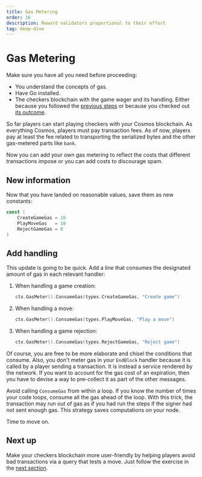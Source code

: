 ```yaml
---
title: Gas Metering
order: 16
description: Reward validators proportional to their effort
tag: deep-dive
---
```


# Gas Metering

<HighlightBox type="info">

Make sure you have all you need before proceeding:

* You understand the concepts of gas.
* Have Go installed.
* The checkers blockchain with the game wager and its handling. Either because you followed the [previous steps](./03-starport-13-game-wager) or because you checked out [its outcome](https://github.com/cosmos/b9-checkers-academy-draft/tree/game-wager).

</HighlightBox>

So far players can start playing checkers with your Cosmos blockchain. As everything Cosmos, players must pay transaction fees. As of now, players pay at least the fee related to transporting the serialized bytes and the other gas-metered parts like `bank`.

Now you can add your own gas metering to reflect the costs that different transactions impose or you can add costs to discourage spam.

## New information

Now that you have landed on reasonable values, save them as new constants:

```go
const (
    CreateGameGas = 10
    PlayMoveGas   = 10
    RejectGameGas = 0
)
```

## Add handling

This update is going to be quick. Add a line that consumes the designated amount of gas in each relevant handler:

1. When handling a game creation:

    ```go [https://github.com/cosmos/b9-checkers-academy-draft/blob/76abedcf3ad3f4e5186435e153e6ed0d18630a73/x/checkers/keeper/msg_server_create_game.go#L41]
    ctx.GasMeter().ConsumeGas(types.CreateGameGas, "Create game")
    ```

2. When handling a move:

    ```go [https://github.com/cosmos/b9-checkers-academy-draft/blob/76abedcf3ad3f4e5186435e153e6ed0d18630a73/x/checkers/keeper/msg_server_play_move.go#L90]
    ctx.GasMeter().ConsumeGas(types.PlayMoveGas, "Play a move")
    ```

3. When handling a game rejection:

    ```go [https://github.com/cosmos/b9-checkers-academy-draft/blob/76abedcf3ad3f4e5186435e153e6ed0d18630a73/x/checkers/keeper/msg_server_reject_game.go#L52]
    ctx.GasMeter().ConsumeGas(types.RejectGameGas, "Reject game")
    ```

Of course, you are free to be more elaborate and chisel the conditions that consume. Also, you don't meter gas in your `EndBlock` handler because it is called by a player sending a transaction. It is instead a service rendered by the network. If you want to account for the gas cost of an expiration, then you have to devise a way to pre-collect it as part of the other messages.

<HighlightBox type="tip">

Avoid calling `ConsumeGas` from within a loop. If you know the number of times your code loops, consume all the gas ahead of the loop. With this trick, the transaction may run out of gas as if you had run the steps if the signer had not sent enough gas. This strategy saves computations on your node.

</HighlightBox>

Time to move on.

## Next up

Make your checkers blockchain more user-friendly by helping players avoid bad transactions via a query that tests a move. Just follow the exercise in the [next section](./03-starport-15-can-play).

